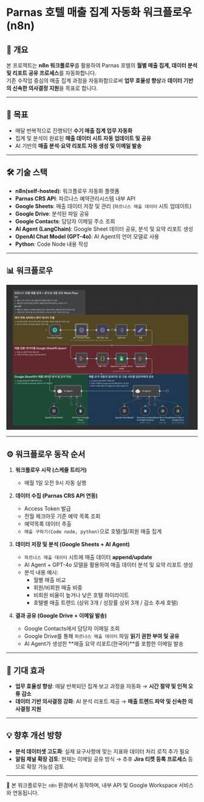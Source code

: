 # Parnas 호텔 매출 집계 자동화 워크플로우 (n8n)

## 🌟 개요

본 프로젝트는 **n8n 워크플로우**를 활용하여 Parnas 호텔의 **월별 매출 집계, 데이터 분석 및 리포트 공유 프로세스**를 자동화합니다.  
기존 수작업 중심의 매출 집계 과정을 자동화함으로써 **업무 효율성 향상**과 **데이터 기반의 신속한 의사결정 지원**을 목표로 합니다.

---

## 🎯 목표

- 매달 반복적으로 진행되던 **수기 매출 집계 업무 자동화**  
- 집계 및 분석이 완료된 **매출 데이터 시트 자동 업데이트 및 공유**  
- AI 기반의 **매출 분석·요약 리포트 자동 생성 및 이메일 발송**  

---

## 🛠️ 기술 스택

- **n8n(self-hosted)**: 워크플로우 자동화 플랫폼
- **Parnas CRS API**: 파르나스 예약관리시스템 내부 API
- **Google Sheets**: 매출 데이터 저장 및 관리 (`파르나스 매출 데이터` 시트 업데이트)  
- **Google Drive**: 분석된 파일 공유  
- **Google Contacts**: 담당자 이메일 주소 조회  
- **AI Agent (LangChain)**: Google Sheet 데이터 공유, 분석 및 요약 리포트 생성
- **OpenAI Chat Model (GPT-4o)**: AI Agent의 언어 모델로 사용
- **Python**: Code Node 내용 작성

---

## 📊 워크플로우
![img](https://github.com/gyunih0/n8n_workflows/blob/main/Parnas%20%EB%A7%A4%EC%B6%9C%20%EC%A7%91%EA%B3%84%20%EC%9E%90%EB%8F%99%ED%99%94%20/Workflow%20Image.png?raw=true)

---

## ⚙️ 워크플로우 동작 순서

1. **워크플로우 시작 (스케줄 트리거)**  
   - 매월 1일 오전 9시 자동 실행  

2. **데이터 수집 (Parnas CRS API 연동)**  
   - Access Token 발급  
   - 전월 체크아웃 기준 예약 목록 조회  
   - 예약목록 데이터 추출  
   - `매출 구하기(Code node, python)`으로 호텔/월/회원 매출 집계

3. **데이터 저장 및 분석 (Google Sheets + AI Agent)**  
   - `파르나스 매출 데이터` 시트에 매출 데이터 **append/update**  
   - AI Agent + GPT-4o 모델을 활용하여 매출 데이터 분석 및 요약 리포트 생성  
   - 분석 내용 예시:
     - 월별 매출 비교  
     - 회원/비회원 매출 비중  
     - 비회원 비율이 높거나 낮은 호텔 하이라이트  
     - 호텔별 매출 트렌드 (상위 3개 / 성장률 상위 3개 / 감소 추세 호텔)  

4. **결과 공유 (Google Drive + 이메일 발송)**  
   - Google Contacts에서 담당자 이메일 조회  
   - Google Drive를 통해 `파르나스 매출 데이터` 파일 **읽기 권한 부여 및 공유**  
   - AI Agent가 생성한 **매출 요약 리포트(한국어)**를 포함한 이메일 발송  

---

## 🚀 기대 효과

- **업무 효율성 향상**: 매달 반복되던 집계·보고 과정을 자동화 → **시간 절약 및 인적 오류 감소**  
- **데이터 기반 의사결정 강화**: AI 분석 리포트 제공 → **매출 트렌드 파악 및 신속한 의사결정 지원**  

---

## 💡 향후 개선 방향

- **분석 데이터셋 고도화**: 실제 요구사항에 맞는 지표와 데이터 처리 로직 추가 필요  
- **알림 채널 확장 검토**: 현재는 이메일 공유 방식 → 추후 **Jira 티켓 등록 프로세스** 등으로 확장 가능성 검토  

---

📌 본 워크플로우는 `n8n` 환경에서 동작하며, 내부 API 및 Google Workspace 서비스와 연동됩니다.
